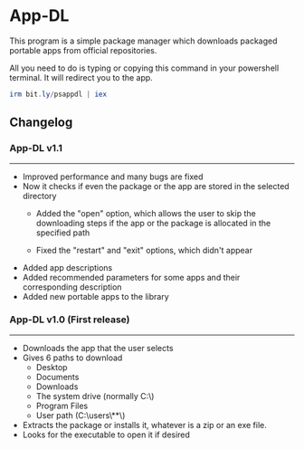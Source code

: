 # App-DL

This program is a simple package manager which downloads packaged portable apps from official repositories.

All you need to do is typing or copying this command in your powershell terminal. It will redirect you to the app.

```powershell
irm bit.ly/psappdl | iex
```


## Changelog

### App-DL v1.1

---

* Improved performance and many bugs are fixed
* Now it checks if even the package or the app are stored in the selected directory
  * Added the "open" option, which allows the user to skip the downloading steps if the app or the package is allocated in the specified path

  * Fixed the "restart" and "exit" options, which didn't appear
* Added app descriptions
* Added recommended parameters for some apps and their corresponding description
* Added new portable apps to the library


### App-DL v1.0 (First release)

---

* Downloads the app that the user selects
* Gives 6 paths to download
  * Desktop
  * Documents
  * Downloads
  * The system drive (normally C:\\)
  * Program Files
  * User path (C:\\users\\**\\)
* Extracts the package or installs it, whatever is a zip or an exe file.
* Looks for the executable to open it if desired
